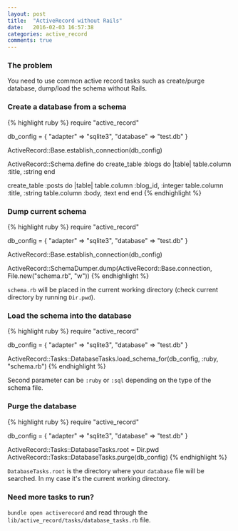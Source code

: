 ```yaml
---
layout: post
title:  "ActiveRecord without Rails"
date:   2016-02-03 16:57:38
categories: active_record
comments: true
---
```


### The problem
You need to use common active record tasks such as create/purge database, dump/load the schema without Rails.

### Create a database from a schema
{% highlight ruby %}
require "active_record"

db_config = {
  "adapter"  => "sqlite3",
  "database" => "test.db"
}

ActiveRecord::Base.establish_connection(db_config)

ActiveRecord::Schema.define do
  create_table :blogs do |table|
    table.column :title, :string
  end

  create_table :posts do |table|
    table.column :blog_id, :integer
    table.column :title, :string
    table.column :body, :text
  end
end
{% endhighlight %}

### Dump current schema
{% highlight ruby %}
require "active_record"

db_config = {
  "adapter"  => "sqlite3",
  "database" => "test.db"
}

ActiveRecord::Base.establish_connection(db_config)

ActiveRecord::SchemaDumper.dump(ActiveRecord::Base.connection, File.new("schema.rb", "w"))
{% endhighlight %}

`schema.rb` will be placed in the current working directory (check current directory by running `Dir.pwd`).

### Load the schema into the database
{% highlight ruby %}
require "active_record"

db_config = {
  "adapter"  => "sqlite3",
  "database" => "test.db"
}

ActiveRecord::Tasks::DatabaseTasks.load_schema_for(db_config, :ruby, "schema.rb")
{% endhighlight %}

Second parameter can be `:ruby` or `:sql` depending on the type of the schema file.

### Purge the database
{% highlight ruby %}
require "active_record"

db_config = {
  "adapter"  => "sqlite3",
  "database" => "test.db"
}

ActiveRecord::Tasks::DatabaseTasks.root = Dir.pwd
ActiveRecord::Tasks::DatabaseTasks.purge(db_config)
{% endhighlight %}

`DatabaseTasks.root` is the directory where your `database` file will be searched.
In my case it's the current working directory.

### Need more tasks to run?
`bundle open activerecord` and read through the `lib/active_record/tasks/database_tasks.rb` file.